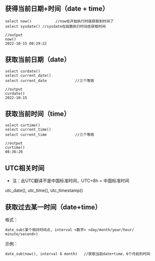 ## 获得当前日期+时间（date + time）

 ```mysql
 select now()			//now在开始执行时就获取到时间了
 select sysdate() //sysdate在函数执行时动态获取时间
 
 //output
 now()
 2022-10-15 08:29:22
 ```



## 获取当前日期（date）

```mysql
select curdate()					
select current_date()			
select current_date				//三个等效

//output
curdate()
2022-10-15
```



## 获取当前时间（time）

```mysql
select curtime() 
select current_time()
select current_time				//三个等效

//output
curtime()
08:36:20
```



## UTC相关时间

* 注：此UTC翻译不是中国标准时间，UTC+8h = 中国标准时间

utc_date(), utc_time(), utc_timestamp()



## 获取过去某一时间（date+time）

格式：

```mysql
date_sub(某个相对时间点, interval <数字> <day/month/year/hour/ minute/second>) 
```

示例：

```mysql
date_sub(now(), interval 6 month)	//获取当前date+time，6个月前的时间
```

